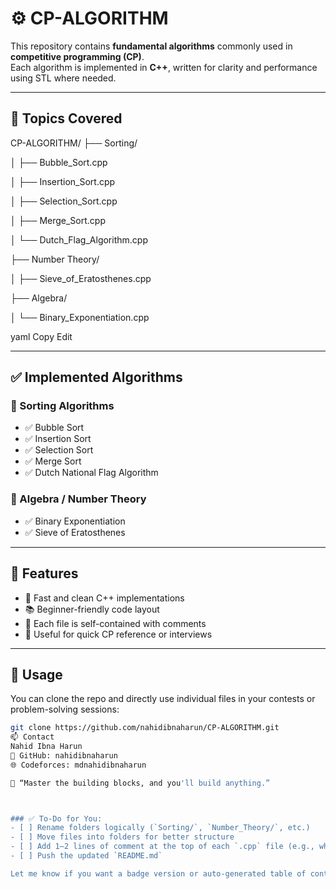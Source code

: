 # ⚙️ CP-ALGORITHM

This repository contains **fundamental algorithms** commonly used in **competitive programming (CP)**.  
Each algorithm is implemented in **C++**, written for clarity and performance using STL where needed.

---

## 📂 Topics Covered

CP-ALGORITHM/
├── Sorting/

│ ├── Bubble_Sort.cpp

│ ├── Insertion_Sort.cpp

│ ├── Selection_Sort.cpp

│ ├── Merge_Sort.cpp

│ └── Dutch_Flag_Algorithm.cpp

├── Number Theory/

│ ├── Sieve_of_Eratosthenes.cpp

├── Algebra/

│ └── Binary_Exponentiation.cpp

yaml
Copy
Edit

---

## ✅ Implemented Algorithms

### 🔸 Sorting Algorithms
- ✅ Bubble Sort
- ✅ Insertion Sort
- ✅ Selection Sort
- ✅ Merge Sort
- ✅ Dutch National Flag Algorithm

### 🔸 Algebra / Number Theory
- ✅ Binary Exponentiation
- ✅ Sieve of Eratosthenes

---

## 📌 Features
- 🚀 Fast and clean C++ implementations
- 📚 Beginner-friendly code layout
- 🧩 Each file is self-contained with comments
- 🔁 Useful for quick CP reference or interviews

---

## 📎 Usage

You can clone the repo and directly use individual files in your contests or problem-solving sessions:

```bash
git clone https://github.com/nahidibnaharun/CP-ALGORITHM.git
📫 Contact
Nahid Ibna Harun
🔗 GitHub: nahidibnaharun
🌐 Codeforces: mdnahidibnaharun

🧠 “Master the building blocks, and you'll build anything.”



### ✅ To-Do for You:
- [ ] Rename folders logically (`Sorting/`, `Number_Theory/`, etc.)
- [ ] Move files into folders for better structure
- [ ] Add 1–2 lines of comment at the top of each `.cpp` file (e.g., what the algorithm does)
- [ ] Push the updated `README.md`

Let me know if you want a badge version or auto-generated table of contents too.








